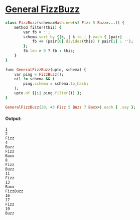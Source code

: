 [1]: http://rosettacode.org/wiki/General_FizzBuzz

# [General FizzBuzz][1]

```ruby
class FizzBuzz(schema=Hash.new(<3 Fizz 5 Buzz>...)) {
    method filter(this) {
        var fb = '';
        schema.sort_by {|k,_| k.to_i }.each { |pair|
            fb += (pair[0].divides(this) ? pair[1] : '');
        };
        fb.len > 0 ? fb : this;
    }
}
 
func GeneralFizzBuzz(upto, schema) {
    var ping = FizzBuzz();
    nil != schema && (
        ping.schema = schema.to_hash;
    );
    upto.of {|i| ping.filter(i) };
}
 
GeneralFizzBuzz(20, <3 Fizz 5 Buzz 7 Baxx>).each { .say };
```

#### Output:
```
1
2
Fizz
4
Buzz
Fizz
Baxx
8
Fizz
Buzz
11
Fizz
13
Baxx
FizzBuzz
16
17
Fizz
19
Buzz
```
